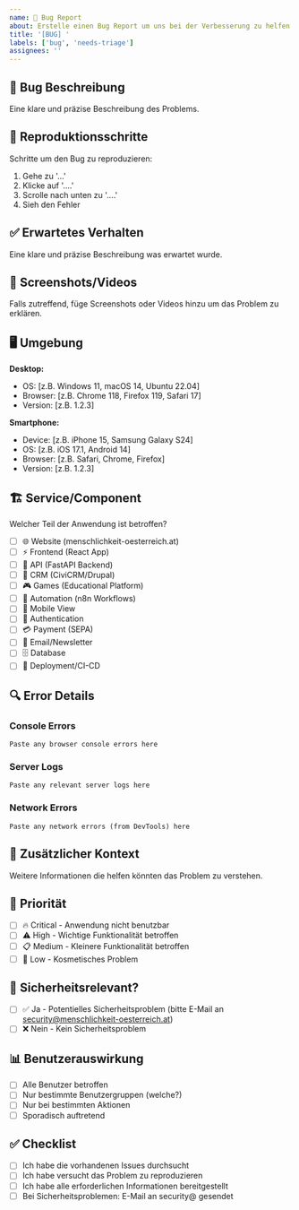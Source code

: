 ```yaml
---
name: 🐛 Bug Report
about: Erstelle einen Bug Report um uns bei der Verbesserung zu helfen
title: '[BUG] '
labels: ['bug', 'needs-triage']
assignees: ''
---
```


## 🐛 Bug Beschreibung
Eine klare und präzise Beschreibung des Problems.

## 🔄 Reproduktionsschritte
Schritte um den Bug zu reproduzieren:
1. Gehe zu '...'
2. Klicke auf '....'
3. Scrolle nach unten zu '....'
4. Sieh den Fehler

## ✅ Erwartetes Verhalten
Eine klare und präzise Beschreibung was erwartet wurde.

## 📱 Screenshots/Videos
Falls zutreffend, füge Screenshots oder Videos hinzu um das Problem zu erklären.

## 🖥️ Umgebung
**Desktop:**
- OS: [z.B. Windows 11, macOS 14, Ubuntu 22.04]
- Browser: [z.B. Chrome 118, Firefox 119, Safari 17]
- Version: [z.B. 1.2.3]

**Smartphone:**
- Device: [z.B. iPhone 15, Samsung Galaxy S24]
- OS: [z.B. iOS 17.1, Android 14]
- Browser: [z.B. Safari, Chrome, Firefox]
- Version: [z.B. 1.2.3]

## 🏗️ Service/Component
Welcher Teil der Anwendung ist betroffen?
- [ ] 🌐 Website (menschlichkeit-oesterreich.at)
- [ ] ⚡ Frontend (React App)
- [ ] 🔧 API (FastAPI Backend)
- [ ] 👥 CRM (CiviCRM/Drupal)
- [ ] 🎮 Games (Educational Platform)
- [ ] 🤖 Automation (n8n Workflows)
- [ ] 📱 Mobile View
- [ ] 🔐 Authentication
- [ ] 💳 Payment (SEPA)
- [ ] 📧 Email/Newsletter
- [ ] 🗄️ Database
- [ ] 🚀 Deployment/CI-CD

## 🔍 Error Details

### Console Errors
```
Paste any browser console errors here
```

### Server Logs
```
Paste any relevant server logs here
```

### Network Errors
```
Paste any network errors (from DevTools) here
```

## 🔗 Zusätzlicher Kontext
Weitere Informationen die helfen könnten das Problem zu verstehen.

## 🎯 Priorität
- [ ] 🔥 Critical - Anwendung nicht benutzbar
- [ ] ⚠️ High - Wichtige Funktionalität betroffen
- [ ] 📋 Medium - Kleinere Funktionalität betroffen
- [ ] 📝 Low - Kosmetisches Problem

## 🔐 Sicherheitsrelevant?
- [ ] ✅ Ja - Potentielles Sicherheitsproblem (bitte E-Mail an security@menschlichkeit-oesterreich.at)
- [ ] ❌ Nein - Kein Sicherheitsproblem

## 📊 Benutzerauswirkung
- [ ] Alle Benutzer betroffen
- [ ] Nur bestimmte Benutzergruppen (welche?)
- [ ] Nur bei bestimmten Aktionen
- [ ] Sporadisch auftretend

## ✅ Checklist
- [ ] Ich habe die vorhandenen Issues durchsucht
- [ ] Ich habe versucht das Problem zu reproduzieren
- [ ] Ich habe alle erforderlichen Informationen bereitgestellt
- [ ] Bei Sicherheitsproblemen: E-Mail an security@ gesendet

